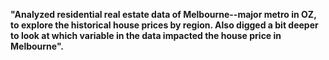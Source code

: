 <b> "Analyzed residential real estate data of Melbourne--major metro in OZ, to explore the historical house prices by region. Also digged a bit deeper to look at which variable in the data impacted the house price in Melbourne".  </b>
